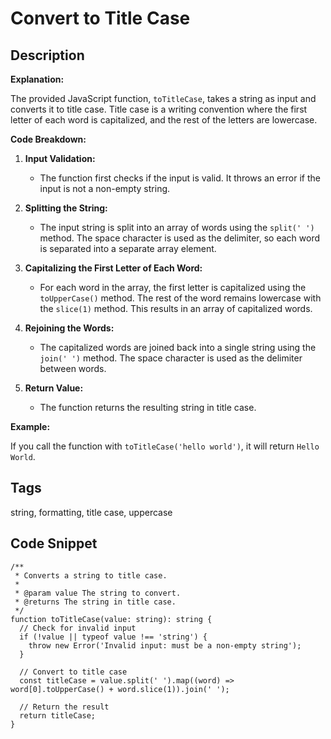 # Convert to Title Case

## Description
**Explanation:**

The provided JavaScript function, `toTitleCase`, takes a string as input and converts it to title case. Title case is a writing convention where the first letter of each word is capitalized, and the rest of the letters are lowercase.

**Code Breakdown:**

1. **Input Validation:**
   - The function first checks if the input is valid. It throws an error if the input is not a non-empty string.

2. **Splitting the String:**
   - The input string is split into an array of words using the `split(' ')` method. The space character is used as the delimiter, so each word is separated into a separate array element.

3. **Capitalizing the First Letter of Each Word:**
   - For each word in the array, the first letter is capitalized using the `toUpperCase()` method. The rest of the word remains lowercase with the `slice(1)` method. This results in an array of capitalized words.

4. **Rejoining the Words:**
   - The capitalized words are joined back into a single string using the `join(' ')` method. The space character is used as the delimiter between words.

5. **Return Value:**
   - The function returns the resulting string in title case.

**Example:**

If you call the function with `toTitleCase('hello world')`, it will return `Hello World`.

## Tags
string, formatting, title case, uppercase

## Code Snippet
```
/**
 * Converts a string to title case.
 *
 * @param value The string to convert.
 * @returns The string in title case.
 */
function toTitleCase(value: string): string {
  // Check for invalid input
  if (!value || typeof value !== 'string') {
    throw new Error('Invalid input: must be a non-empty string');
  }

  // Convert to title case
  const titleCase = value.split(' ').map((word) => word[0].toUpperCase() + word.slice(1)).join(' ');

  // Return the result
  return titleCase;
}
```
